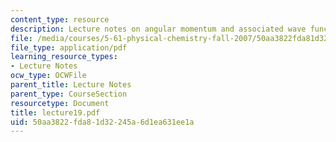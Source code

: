```yaml
---
content_type: resource
description: Lecture notes on angular momentum and associated wave functions.
file: /media/courses/5-61-physical-chemistry-fall-2007/50aa3822fda81d32245a6d1ea631ee1a_lecture19.pdf
file_type: application/pdf
learning_resource_types:
- Lecture Notes
ocw_type: OCWFile
parent_title: Lecture Notes
parent_type: CourseSection
resourcetype: Document
title: lecture19.pdf
uid: 50aa3822-fda8-1d32-245a-6d1ea631ee1a
---
```

